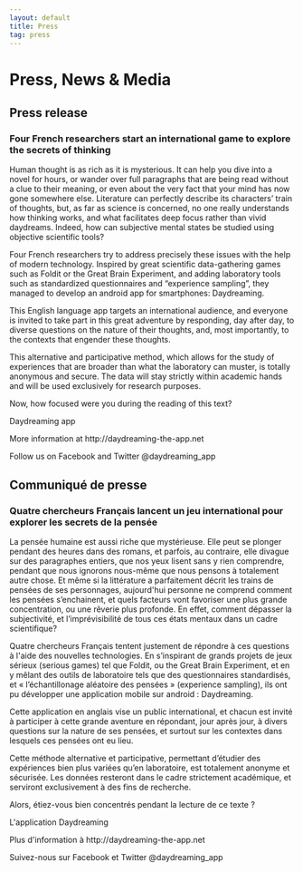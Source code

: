 ```yaml
---
layout: default
title: Press
tag: press
---
```


# Press, News & Media

## Press release

### Four French researchers start an international game to explore the secrets of thinking

<p>Human thought is as rich as it is mysterious. It can help you dive into a novel for hours, or wander over full paragraphs that are being read without a clue to their meaning, or even about the very fact that your mind has now gone somewhere else. Literature can perfectly describe its characters’ train of thoughts, but, as far as science is concerned, no one really understands how thinking works, and what facilitates deep focus rather than vivid daydreams. Indeed, how can subjective mental states be studied using objective scientific tools?</p>

<p>Four French researchers try to address precisely these issues with the help of modern technology. Inspired by great scientific data-gathering games such as Foldit or the Great Brain Experiment, and adding laboratory tools such as standardized questionnaires and “experience sampling”, they managed to develop an android app for smartphones: Daydreaming.</p>

<p>This English language app targets an international audience, and everyone is invited to take part in this great adventure by responding, day after day, to diverse questions on the nature of their thoughts, and, most importantly, to the contexts that engender these thoughts.</p>

<p>This alternative and participative method, which allows for the study of experiences that are broader than what the laboratory can muster, is totally anonymous and secure. The data will stay strictly within academic hands and will be used exclusively for research purposes.</p>

<p>Now, how focused were you during the reading of this text?</p>

<p>Daydreaming app</p>
<p>More information at http://daydreaming-the-app.net</p>
<p>Follow us on Facebook and Twitter @daydreaming_app</p>

## Communiqué de presse

### Quatre chercheurs Français lancent un jeu international pour explorer les secrets de la pensée

<p>La pensée humaine est aussi riche que mystérieuse. Elle peut se plonger pendant des heures dans des romans, et parfois, au contraire, elle divague sur des paragraphes entiers, que nos yeux lisent sans y rien comprendre, pendant que nous ignorons nous-même que nous pensons à totalement autre chose. Et même si la littérature a parfaitement décrit les trains de pensées de ses personnages, aujourd'hui personne ne comprend comment les pensées s’enchainent, et quels facteurs vont favoriser une plus grande concentration, ou une rêverie plus profonde. En effet, comment dépasser la subjectivité, et l’imprévisibilité de tous ces états mentaux dans un cadre scientifique?</p>

<p>Quatre chercheurs Français tentent justement de répondre à ces questions à l'aide des nouvelles technologies. En s’inspirant de grands projets de jeux sérieux (serious games) tel que Foldit, ou the Great Brain Experiment, et en y mêlant des outils de laboratoire tels que des questionnaires standardisés, et « l’échantillonage aléatoire des pensées » (experience sampling), ils ont pu développer une application mobile sur android : Daydreaming.</p>

<p>Cette application en anglais vise un public international, et chacun est invité à participer à cette grande aventure en répondant, jour après jour, à divers questions sur la nature de ses pensées, et surtout sur les contextes dans lesquels ces pensées ont eu lieu.</p>

<p>Cette méthode alternative et participative, permettant d’étudier des expériences bien plus variées qu’en laboratoire, est totalement anonyme et sécurisée. Les données resteront dans le cadre strictement académique, et serviront exclusivement à des fins de recherche.</p>

<p>Alors, étiez-vous bien concentrés pendant la lecture de ce texte ?</p>

<p>L'application Daydreaming</p>
<p>Plus d'information à http://daydreaming-the-app.net</p>
<p>Suivez-nous sur Facebook et Twitter @daydreaming_app</p>
